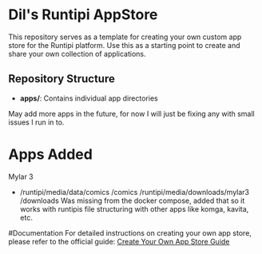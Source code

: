 # Dil's Runtipi AppStore

This repository serves as a template for creating your own custom app store for the Runtipi platform. Use this as a starting point to create and share your own collection of applications.

## Repository Structure

- **apps/**: Contains individual app directories

May add more apps in the future, for now I will just be fixing any with small issues I run in to.  

# Apps Added
Mylar 3
- /runtipi/media/data/comics	/comics
  /runtipi/media/downloads/mylar3	/downloads
  Was missing from the docker compose, added that so it works with runtipis file structuring with other apps like komga, kavita, etc. 

#Documentation
For detailed instructions on creating your own app store, please refer to the official guide:
[Create Your Own App Store Guide](https://runtipi.io/docs/guides/create-your-own-app-store)
